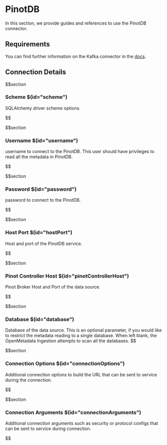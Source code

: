 # PinotDB

In this section, we provide guides and references to use the PinotDB connector.

## Requirements
<!-- to be updated -->
You can find further information on the Kafka connector in the [docs](https://docs.open-metadata.org/connectors/database/pinotdb).

## Connection Details

$$section
### Scheme $(id="scheme")

SQLAlchemy driver scheme options.
<!-- scheme to be updated -->
$$

$$section
### Username $(id="username")

username to connect  to the PinotDB. This user should have privileges to read all the metadata in PinotDB.
<!-- username to be updated -->
$$

$$section
### Password $(id="password")

password to connect  to the PinotDB.
<!-- password to be updated -->
$$

$$section
### Host Port $(id="hostPort")

Host and port of the PinotDB service.
<!-- hostPort to be updated -->
$$

$$section
### Pinot Controller Host $(id="pinotControllerHost")

Pinot Broker Host and Port of the data source.
<!-- pinotControllerHost to be updated -->
$$

$$section
### Database $(id="database")

Database of the data source. This is an optional parameter, if you would like to restrict the metadata reading to a single database. When left blank, the OpenMetadata Ingestion attempts to scan all the databases.
$$

$$section
### Connection Options $(id="connectionOptions")

Additional connection options to build the URL that can be sent to service during the connection.
<!-- connectionOptions to be updated -->
$$

$$section
### Connection Arguments $(id="connectionArguments")

Additional connection arguments such as security or protocol configs that can be sent to service during connection.
<!-- connectionArguments to be updated -->
$$
